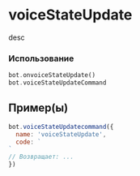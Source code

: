 # voiceStateUpdate
desc
### Использование
```php
bot.onvoiceStateUpdate()
bot.voiceStateUpdateCommand
```
## Пример(ы)

```javascript
bot.voiceStateUpdatecommand({
  name: 'voiceStateUpdate',
  code: `
`
// Возвращает: ...
})
```
